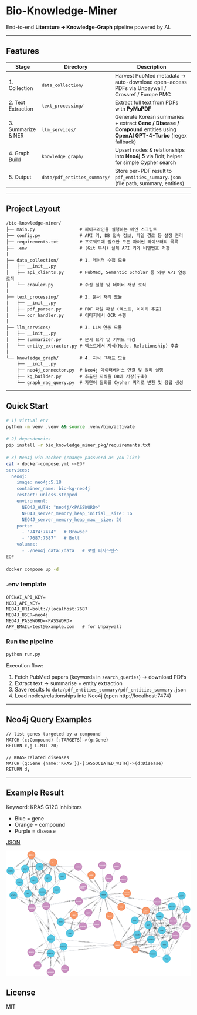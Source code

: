 # Bio-Knowledge-Miner

End-to-end **Literature ➜ Knowledge-Graph** pipeline powered by AI.

---
## Features
| Stage | Directory | Description |
|-------|-----------|-------------|
| 1. Collection | `data_collection/` | Harvest PubMed metadata → auto-download open-access PDFs via Unpaywall / Crossref / Europe PMC |
| 2. Text Extraction | `text_processing/` | Extract full text from PDFs with **PyMuPDF** |
| 3. Summarize & NER | `llm_services/` | Generate Korean summaries + extract **Gene / Disease / Compound** entities using **OpenAI GPT-4-Turbo** (regex fallback) |
| 4. Graph Build | `knowledge_graph/` | Upsert nodes & relationships into **Neo4j 5** via Bolt; helper for simple Cypher search |
| 5. Output | `data/pdf_entities_summary/` | Store per-PDF result to `pdf_entities_summary.json` (file path, summary, entities) |

---
## Project Layout
```
/bio-knowledge-miner/
├── main.py                 # 파이프라인을 실행하는 메인 스크립트
├── config.py               # API 키, DB 접속 정보, 파일 경로 등 설정 관리
├── requirements.txt        # 프로젝트에 필요한 모든 파이썬 라이브러리 목록
├── .env                    # (Git 무시) 실제 API 키와 비밀번호 저장
|
├── data_collection/        # 1. 데이터 수집 모듈
│   ├── __init__.py
│   ├── api_clients.py      # PubMed, Semantic Scholar 등 외부 API 연동 로직
│   └── crawler.py          # 수집 실행 및 데이터 저장 로직
|
├── text_processing/        # 2. 문서 처리 모듈
│   ├── __init__.py
│   ├── pdf_parser.py       # PDF 파일 파싱 (텍스트, 이미지 추출)
│   └── ocr_handler.py      # 이미지에서 OCR 수행
|
├── llm_services/           # 3. LLM 연동 모듈
│   ├── __init__.py
│   ├── summarizer.py       # 문서 요약 및 키워드 태깅
│   └── entity_extractor.py # 텍스트에서 지식(Node, Relationship) 추출
|
└── knowledge_graph/        # 4. 지식 그래프 모듈
    ├── __init__.py
    ├── neo4j_connector.py  # Neo4j 데이터베이스 연결 및 쿼리 실행
    ├── kg_builder.py       # 추출된 지식을 DB에 저장(구축)
    └── graph_rag_query.py  # 자연어 질의를 Cypher 쿼리로 변환 및 응답 생성
```

---
## Quick Start
```bash
# 1) virtual env
python -m venv .venv && source .venv/bin/activate

# 2) dependencies
pip install -r bio_knowledge_miner_pkg/requirements.txt

# 3) Neo4j via Docker (change password as you like)
cat > docker-compose.yml <<EOF
services:
  neo4j:
    image: neo4j:5.18
    container_name: bio-kg-neo4j
    restart: unless-stopped
    environment:
      NEO4J_AUTH: "neo4j/<PASSWORD>"
      NEO4J_server_memory_heap_initial__size: 1G
      NEO4J_server_memory_heap_max__size: 2G
    ports:
      - "7474:7474"   # Browser
      - "7687:7687"   # Bolt
    volumes:
      - ./neo4j_data:/data   # 로컬 퍼시스턴스
EOF

docker compose up -d
```

### .env template
```
OPENAI_API_KEY=
NCBI_API_KEY=
NEO4J_URI=bolt://localhost:7687
NEO4J_USER=neo4j
NEO4J_PASSWORD=<PASSWORD>
APP_EMAIL=test@example.com   # for Unpaywall
```

### Run the pipeline
```bash
python run.py
```
Execution flow:
1. Fetch PubMed papers (keywords in `search_queries`) → download PDFs  
2. Extract text → summarise + entity extraction  
3. Save results to `data/pdf_entities_summary/pdf_entities_summary.json`  
4. Load nodes/relationships into Neo4j (open http://localhost:7474)

---
## Neo4j Query Examples
```cypher
// list genes targeted by a compound
MATCH (c:Compound)-[:TARGETS]->(g:Gene)
RETURN c,g LIMIT 20;

// KRAS-related diseases
MATCH (g:Gene {name:'KRAS'})-[:ASSOCIATED_WITH]->(d:Disease)
RETURN d;
```
---

## Example Result
Keyword: KRAS G12C inhibitors

- Blue = gene
- Orange = compound
- Purple = disease

[JSON](https://github.com/surplus96/BioInfo-Projects/blob/main/bio_knowledge_miner/README.md)

<img src="https://github.com/surplus96/BioInfo-Projects/blob/main/data/result/KRAS_knowledge_network.png">

## License
MIT 
